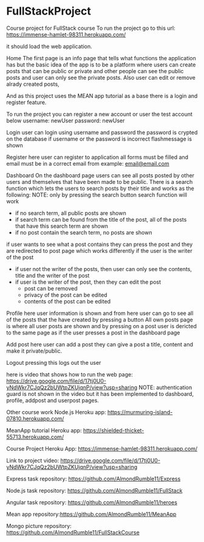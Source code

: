 # FullStackProject
Course project for FullStack course
To run the project go to this url:
https://immense-hamlet-98311.herokuapp.com/

it should load the web application.

Home
The first page is an info page that tells what functions the application has
but the basic idea of the app is to be a platform where users can create posts that can
be public or private and other people can see the public posts and user can only see the private posts.
Also user can edit or remove alrady created posts,

And as this project uses the MEAN app tutorial as a base there is a login and register feature.

To run the project you can register a new account or user the test account below
username: newUser
password: newUser



Login
user can login using username and password
the password is crypted on the database
if username or the password is incorrect flashmessage is shown

Register
here user can register to application
all forms must be filled and email must be in a correct email from
example: email@email.com


Dashboard
On the dashboard page users can see all posts posted by other users and themselves that have been made to be public.
There is a search function which lets the users to search posts by their title and works as the following:
  NOTE: only by pressing the search button search function will work
  - if no search term, all public posts are shown
  - if search term can be found from the title of the post, all of the posts that have this search term are shown
  - if no post contain the search term, no posts are shown
  
 if user wants to see what a post contains they can press the post and they are redirected to post page which works differently if the user is the writer of the post
  - if user not the writer of the posts, then user can only see the contents, title and the writer of the post
  - if user is the writer of the post, then they can edit the post
      - post can be removed 
      - privacy of the post can be edited
      - contents of the post can be edited
      
Profile
here user information is shown and from here user can go to see all of the posts that the have created by pressing a button
All own posts page is where all user posts are shown and by pressing on a post user is dericted to the same page as if the user presses a post in the dashboard page

Add post
here user can add a post
they can give a post a title, content and make it private/public.

Logout
pressing this logs out the user

here is video that shows how to run the web page: https://drive.google.com/file/d/17tj0U0-yNdWkr7CJqQz2bUWtpZKUjqnP/view?usp=sharing
NOTE: authentication guard is not shown in the video but it has been implemented to dashboard, profile, addpost and userpost pages.


Other course work
Node.js Heroku app: https://murmuring-island-07810.herokuapp.com/

MeanApp tutorial Heroku app: https://shielded-thicket-55713.herokuapp.com/ 

Course Project Heroku App: https://immense-hamlet-98311.herokuapp.com/ 

Link to project video: https://drive.google.com/file/d/17tj0U0-yNdWkr7CJqQz2bUWtpZKUjqnP/view?usp=sharing

Express task repository: https://github.com/AlmondRumble11/Express

Node.js task repository: https://github.com/AlmondRumble11/FullStack

Angular task repository: https://github.com/AlmondRumble11/heroes

Mean app repository:https://github.com/AlmondRumble11/MeanApp

Mongo picture repository: https://github.com/AlmondRumble11/FullStackCourse



